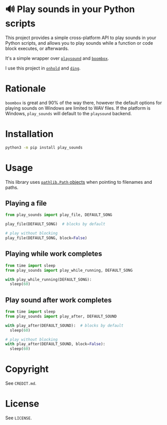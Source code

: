 # 🔊 Play sounds in your Python scripts

This project provides a simple cross-platform API to play sounds in your Python scripts, and allows you to play sounds while a function or code block executes, or afterwards.

It's a simple wrapper over [`playsound`](https://pypi.org/project/playsound/) and [`boombox`](https://pypi.org/project/boombox/).

I use this project in [`onhold`](https://github.com/alexdelorenzo/onhold) and [`ding`](https://github.com/alexdelorenzo/ding).

# Rationale

`boombox` is great and 90% of the way there, however the default options for playing sounds on Windows are limited to WAV files. If the platform is Windows, `play_sounds` will default to the `playsound` backend.

# Installation

```bash
python3 -m pip install play_sounds
```

# Usage
This library uses [`pathlib.Path` objects](https://docs.python.org/3/library/pathlib.html#pathlib.Path) when pointing to filenames and paths. 

## Playing a file
```python
from play_sounds import play_file, DEFAULT_SONG

play_file(DEFAULT_SONG)  # blocks by default

# play without blocking
play_file(DEFAULT_SONG, block=False) 

```

## Playing while work completes
```python
from time import sleep
from play_sounds import play_while_running, DEFAULT_SONG

with play_while_running(DEFAULT_SONG):
  sleep(60)
```

## Play sound after work completes
```python
from time import sleep
from play_sounds import play_after, DEFAULT_SOUND

with play_after(DEFAULT_SOUND):  # blocks by default
  sleep(60)

# play without blocking
with play_after(DEFAULT_SOUND, block=False):
  sleep(60)
```


# Copyright
See `CREDIT.md`.

# License
See `LICENSE`.

